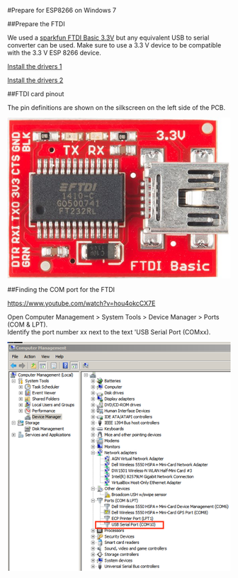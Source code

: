 #Prepare for ESP8266 on Windows 7

##Prepare the FTDI 

We used a [sparkfun FTDI Basic 3.3V](https://www.sparkfun.com/products/9873) but any equivalent USB to serial converter can be used.  Make sure to use a 3.3 V device to be compatible with the 3.3 V ESP 8266 device.

[Install the drivers 1](https://learn.sparkfun.com/tutorials/how-to-install-ftdi-drivers/all)

[Install the drivers 2](http://www.ftdichip.com/Drivers/VCP.htm)

##FTDI card pinout

The pin definitions are shown on the silkscreen on the left side of the PCB.

![''](images/Sparkfun-basic-FTDI.jpg)

##Finding the COM port for the FTDI

https://www.youtube.com/watch?v=hou4okcCX7E

Open Computer Management > System Tools > Device Manager > Ports (COM & LPT).  
Identify the port number xx next to the text 'USB Serial Port (COMxx).

![''](images/id-com-port-windows7.PNG)

